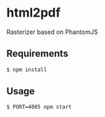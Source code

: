 # html2pdf

Rasterizer based on PhantomJS

## Requirements

```bash
$ npm install
```
  
## Usage

```bash
$ PORT=4005 npm start
```

